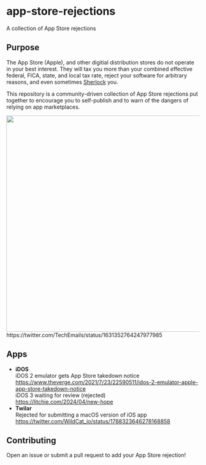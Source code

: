 # app-store-rejections
A collection of App Store rejections

## Purpose
The App Store (Apple), and other digitial distribution stores do not operate in
your best interest. They will tax you more than your combined effective federal,
FICA, state, and local tax rate, reject your software for arbitrary reasons,
and even sometimes [Sherlock][1] you.

This repository is a community-driven collection of App Store rejections put
together to encourage you to self-publish and to warn of the dangers of relying
on app marketplaces.

<img src="https://github.com/andrewmcwattersandco/app-store-rejections/assets/487078/f1123cf8-cb64-4bd1-92e9-00451b661f0e" width="564" />
https://twitter.com/TechEmails/status/1631352764247977985

## Apps
* **iDOS**  
iDOS 2 emulator gets App Store takedown notice  
https://www.theverge.com/2021/7/23/22590511/idos-2-emulator-apple-app-store-takedown-notice  
iDOS 3 waiting for review (rejected)  
https://litchie.com/2024/04/new-hope
* **Twilar**  
Rejected for submitting a macOS version of iOS app  
https://twitter.com/WildCat_io/status/1788323646278168858

## Contributing
Open an issue or submit a pull request to add your App Store rejection!

[1]: https://en.wikipedia.org/wiki/Sherlock_(software)#Sherlocked_as_a_term
